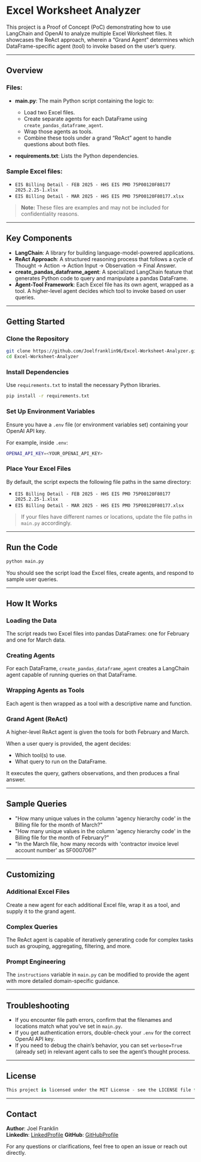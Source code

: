 # Excel Worksheet Analyzer

This project is a Proof of Concept (PoC) demonstrating how to use LangChain and OpenAI to analyze multiple Excel Worksheet files. It showcases the ReAct approach, wherein a “Grand Agent” determines which DataFrame-specific agent (tool) to invoke based on the user’s query.

---

## Overview

### Files:

- **main.py**: The main Python script containing the logic to:
  - Load two Excel files.
  - Create separate agents for each DataFrame using `create_pandas_dataframe_agent`.
  - Wrap those agents as tools.
  - Combine these tools under a grand “ReAct” agent to handle questions about both files.

- **requirements.txt**: Lists the Python dependencies.

### Sample Excel files:

- `EIS Billing Detail - FEB 2025 - HHS EIS PMO 75P00120F80177 2025.2.25-1.xlsx`
- `EIS Billing Detail - MAR 2025 - HHS EIS PMO 75P00120F80177.xlsx`

> **Note:** These files are examples and may not be included for confidentiality reasons.

---

## Key Components

- **LangChain**: A library for building language-model-powered applications.
- **ReAct Approach**: A structured reasoning process that follows a cycle of Thought → Action → Action Input → Observation → Final Answer.
- **create_pandas_dataframe_agent**: A specialized LangChain feature that generates Python code to query and manipulate a pandas DataFrame.
- **Agent-Tool Framework**: Each Excel file has its own agent, wrapped as a tool. A higher-level agent decides which tool to invoke based on user queries.

---

## Getting Started

### Clone the Repository

```bash
git clone https://github.com/Joelfranklin96/Excel-Worksheet-Analyzer.git
cd Excel-Worksheet-Analyzer
```

### Install Dependencies

Use `requirements.txt` to install the necessary Python libraries.

```bash
pip install -r requirements.txt
```

### Set Up Environment Variables

Ensure you have a `.env` file (or environment variables set) containing your OpenAI API key.

For example, inside `.env`:

```bash
OPENAI_API_KEY=<YOUR_OPENAI_API_KEY>
```

### Place Your Excel Files

By default, the script expects the following file paths in the same directory:

- `EIS Billing Detail - FEB 2025 - HHS EIS PMO 75P00120F80177 2025.2.25-1.xlsx`
- `EIS Billing Detail - MAR 2025 - HHS EIS PMO 75P00120F80177.xlsx`

> If your files have different names or locations, update the file paths in `main.py` accordingly.

---

## Run the Code

```bash
python main.py
```

You should see the script load the Excel files, create agents, and respond to sample user queries.

---

## How It Works

### Loading the Data

The script reads two Excel files into pandas DataFrames: one for February and one for March data.

### Creating Agents

For each DataFrame, `create_pandas_dataframe_agent` creates a LangChain agent capable of running queries on that DataFrame.

### Wrapping Agents as Tools

Each agent is then wrapped as a tool with a descriptive name and function.

### Grand Agent (ReAct)

A higher-level ReAct agent is given the tools for both February and March.

When a user query is provided, the agent decides:

- Which tool(s) to use.
- What query to run on the DataFrame.

It executes the query, gathers observations, and then produces a final answer.

---

## Sample Queries

- "How many unique values in the column 'agency hierarchy code' in the Billing file for the month of March?"
- "How many unique values in the column 'agency hierarchy code' in the Billing file for the month of February?"
- "In the March file, how many records with 'contractor invoice level account number' as SF000706?"

---

## Customizing

### Additional Excel Files

Create a new agent for each additional Excel file, wrap it as a tool, and supply it to the grand agent.

### Complex Queries

The ReAct agent is capable of iteratively generating code for complex tasks such as grouping, aggregating, filtering, and more.

### Prompt Engineering

The `instructions` variable in `main.py` can be modified to provide the agent with more detailed domain-specific guidance.

---

## Troubleshooting

- If you encounter file path errors, confirm that the filenames and locations match what you’ve set in `main.py`.
- If you get authentication errors, double-check your `.env` for the correct OpenAI API key.
- If you need to debug the chain’s behavior, you can set `verbose=True` (already set) in relevant agent calls to see the agent’s thought process.

---

## License

```csharp
This project is licensed under the MIT License - see the LICENSE file for details.
```

---

## Contact

**Author**: Joel Franklin   
**LinkedIn**: [LinkedProfile](https://www.linkedin.com/in/joel-franklin-stalin-vijayakumar-89289a223/) 
**GitHub**: [GitHubProfile](https://github.com/Joelfranklin96)

For any questions or clarifications, feel free to open an issue or reach out directly.
